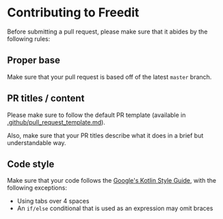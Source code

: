 # Contributing to Freedit

Before submitting a pull request, please make sure that it abides by the following rules:

## Proper base

Make sure that your pull request is based off of the latest `master` branch.

## PR titles / content

Please make sure to follow the default PR template (available in [.github/pull_request_template.md](https://github.com/kuylar/Freedit/blob/master/.github/pull_request_template.md)).

Also, make sure that your PR titles describe what it does in a brief but understandable way.

## Code style

Make sure that your code follows the [Google's Kotlin Style Guide](https://developer.android.com/kotlin/style-guide), with the following exceptions:

- Using tabs over 4 spaces
- An `if/else` conditional that is used as an expression may omit braces